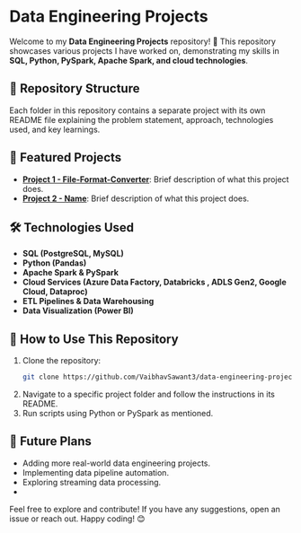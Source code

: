 # Data Engineering Projects

Welcome to my **Data Engineering Projects** repository! 🚀 This repository showcases various projects I have worked on, demonstrating my skills in **SQL, Python, PySpark, Apache Spark, and cloud technologies**.

## 📂 Repository Structure

Each folder in this repository contains a separate project with its own README file explaining the problem statement, approach, technologies used, and key learnings.


## 📌 Featured Projects

- **[Project 1 - File-Format-Converter](https://github.com/VaibhavSawant3/data-engineering-projects/tree/bec774b9ef627d66c522b7be0f274f5522ce8e50/Python-Projects/Project-01-File%20Format%20Converter)**: Brief description of what this project does. 
- **[Project 2 - Name](./project-2/README.md)**: Brief description of what this project does.
  
## 🛠️ Technologies Used

- **SQL (PostgreSQL, MySQL)**
- **Python (Pandas)**
- **Apache Spark & PySpark**
- **Cloud Services (Azure Data Factory, Databricks , ADLS Gen2, Google Cloud, Dataproc)**
- **ETL Pipelines & Data Warehousing**
- **Data Visualization (Power BI)**

## 📜 How to Use This Repository

1. Clone the repository:
   ```sh
   git clone https://github.com/VaibhavSawant3/data-engineering-projects.git
2. Navigate to a specific project folder and follow the instructions in its README.
3. Run scripts using Python or PySpark as mentioned.

## 🚀 Future Plans
- Adding more real-world data engineering projects.
- Implementing data pipeline automation.
- Exploring streaming data processing.
- 
Feel free to explore and contribute! If you have any suggestions, open an issue or reach out. Happy coding! 😊
